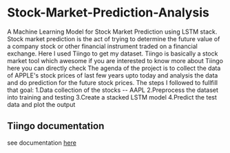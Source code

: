 # Stock-Market-Prediction-Analysis
A Machine Learning Model for Stock Market Prediction using LSTM stack.
Stock market prediction is the act of trying to determine the future value of a company stock or other financial instrument traded on a financial exchange.
Here I used Tiingo to get my dataset.
Tiingo is basically a stock market tool which awesome if you are interested to know more about Tiingo here you can directly check 
The agenda of the project is to collect the data of APPLE's stock prices of last few years upto today and analysis the data and do prediction for the future stock prices.
The steps I followed to fullfill that goal:
1.Data collection of the stocks -- AAPL
2.Preprocess the dataset into training and testing
3.Create a stacked LSTM model
4.Predict the test data and plot the output
## Tiingo documentation
see documentation [here](https://api.tiingo.com/documentation/general/overview)
